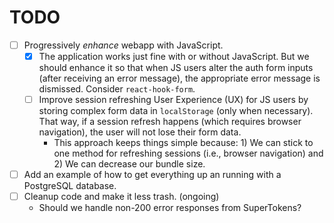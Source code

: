 # TODO

- [ ] Progressively _enhance_ webapp with JavaScript.
  - [x] The application works just fine with or without JavaScript. But we should enhance it so that when JS users alter the auth form inputs (after receiving an error message), the appropriate error message is dismissed. Consider `react-hook-form`.
  - [ ] Improve session refreshing User Experience (UX) for JS users by storing complex form data in `localStorage` (only when necessary). That way, if a session refresh happens (which requires browser navigation), the user will not lose their form data.
    - This approach keeps things simple because: 1) We can stick to one method for refreshing sessions (i.e., browser navigation) and 2) We can decrease our bundle size.
- [ ] Add an example of how to get everything up an running with a PostgreSQL database.
- [ ] Cleanup code and make it less trash. (ongoing)
  - Should we handle non-200 error responses from SuperTokens?
